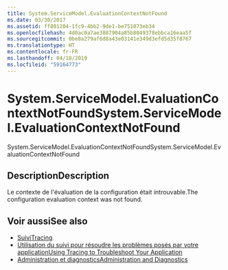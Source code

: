 ```yaml
---
title: System.ServiceModel.EvaluationContextNotFound
ms.date: 03/30/2017
ms.assetid: ff801204-1fc9-4bb2-9de1-be751073eb34
ms.openlocfilehash: 4d0ac0a7ae3887904a85b8049378ebbca16eaa5f
ms.sourcegitcommit: 0be8a279af6d8a43e03141e349d3efd5d35f8767
ms.translationtype: HT
ms.contentlocale: fr-FR
ms.lasthandoff: 04/18/2019
ms.locfileid: "59164773"
---
```

# <a name="systemservicemodelevaluationcontextnotfound"></a><span data-ttu-id="d30e7-102">System.ServiceModel.EvaluationContextNotFound</span><span class="sxs-lookup"><span data-stu-id="d30e7-102">System.ServiceModel.EvaluationContextNotFound</span></span>
<span data-ttu-id="d30e7-103">System.ServiceModel.EvaluationContextNotFound</span><span class="sxs-lookup"><span data-stu-id="d30e7-103">System.ServiceModel.EvaluationContextNotFound</span></span>  
  
## <a name="description"></a><span data-ttu-id="d30e7-104">Description</span><span class="sxs-lookup"><span data-stu-id="d30e7-104">Description</span></span>  
 <span data-ttu-id="d30e7-105">Le contexte de l'évaluation de la configuration était introuvable.</span><span class="sxs-lookup"><span data-stu-id="d30e7-105">The configuration evaluation context was not found.</span></span>  
  
## <a name="see-also"></a><span data-ttu-id="d30e7-106">Voir aussi</span><span class="sxs-lookup"><span data-stu-id="d30e7-106">See also</span></span>

- [<span data-ttu-id="d30e7-107">Suivi</span><span class="sxs-lookup"><span data-stu-id="d30e7-107">Tracing</span></span>](../../../../../docs/framework/wcf/diagnostics/tracing/index.md)
- [<span data-ttu-id="d30e7-108">Utilisation du suivi pour résoudre les problèmes posés par votre application</span><span class="sxs-lookup"><span data-stu-id="d30e7-108">Using Tracing to Troubleshoot Your Application</span></span>](../../../../../docs/framework/wcf/diagnostics/tracing/using-tracing-to-troubleshoot-your-application.md)
- [<span data-ttu-id="d30e7-109">Administration et diagnostics</span><span class="sxs-lookup"><span data-stu-id="d30e7-109">Administration and Diagnostics</span></span>](../../../../../docs/framework/wcf/diagnostics/index.md)
